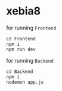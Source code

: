 # xebia8
for running `Frontend`
```
cd Frontend
npm i
npm run dev
```

for running `Backend`
```
cd Backend
npm i
nodemon app.js
```

